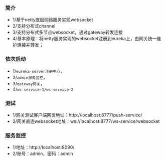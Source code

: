 
### 简介
* 1/基于netty底层网络服务实现websocket
* 2/支持分布式channel
* 3/支持分布式多节点websocket，通过gateway转发连接
* 4/基本原理：将netty服务实现的websocket注册到eureka上，由网关统一维护连接并转发；

### 依次启动
* 1/`eureka-server注册中心`，
* 2/`admin服务监控`，
* 3/`gateway网关`，
* 4/`ws-service-1/ws-service-2`

### 测试
* 1/网关测试客户端网页地址：http://localhost:8777/push-service/
* 2/网关直连websocket地址：ws://localhost:8777/ws-service/websocket

### 服务监控
* 1/地址：http://localhost:8090/
* 2/账号：admin，密码：admin
